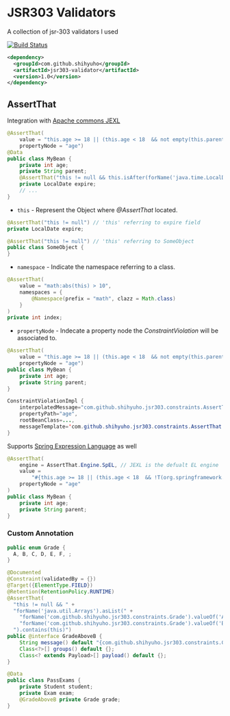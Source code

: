 # JSR303 Validators

A collection of jsr-303 validators I used

[![Build Status](https://travis-ci.org/shihyuho/jsr303-validator.svg?branch=master)](https://travis-ci.org/shihyuho/jsr303-validator)

```xml
<dependency>
  <groupId>com.github.shihyuho</groupId>
  <artifactId>jsr303-validator</artifactId>
  <version>1.0</version>
</dependency>
```

## AssertThat

Integration with [Apache commons JEXL](http://commons.apache.org/proper/commons-jexl/)

```java
@AssertThat(
	value = "this.age >= 18 || (this.age < 18  && not empty(this.parent))",
    propertyNode = "age")
@Data
public class MyBean {
	private int age;
	private String parent;
	@AssertThat("this != null && this.isAfter(forName('java.time.LocalDate').now().plusDays(7))")
	private LocalDate expire;
	// ...
}
```


- `this` - Represent the Object where *@AssertThat* located.

```java
@AssertThat("this != null") // 'this' referring to expire field
private LocalDate expire;
```

```java
@AssertThat("this != null") // 'this' referring to SomeObject
public class SomeObject {
}
```

- `namespace` - Indicate the namespace referring to a class.

```java
@AssertThat(
	value = "math:abs(this) > 10",
	namespaces = {
		@Namespace(prefix = "math", clazz = Math.class)
	}
)
private int index;
```
 
- `propertyNode` - Indecate a property node the *ConstraintViolation* will be associated to.

```java
@AssertThat(
	value = "this.age >= 18 || (this.age < 18  && not empty(this.parent))",
	propertyNode = "age")
public class MyBean {
	private int age;
	private String parent;
}
```

```java
ConstraintViolationImpl {
	interpolatedMessage="com.github.shihyuho.jsr303.constraints.AssertThat.message", 
	propertyPath="age",
	rootBeanClass=...,
	messageTemplate='com.github.shihyuho.jsr303.constraints.AssertThat.message'
}
```

Supports [Spring Expression Language](https://docs.spring.io/spring/docs/current/spring-framework-reference/html/expressions.html) as well

```java
@AssertThat(
	engine = AssertThat.Engine.SpEL, // JEXL is the defualt EL engine
	value =
	    "#{this.age >= 18 || (this.age < 18  && !T(org.springframework.util.StringUtils).isEmpty(this.parent))}",
	propertyNode = "age"
)
public class MyBean {
    private int age;
    private String parent;
}
```

### Custom Annotation

```java
public enum Grade {
  A, B, C, D, E, F, ;
}
```

```java
@Documented
@Constraint(validatedBy = {})
@Target({ElementType.FIELD})
@Retention(RetentionPolicy.RUNTIME)
@AssertThat(
  "this != null && " +
  "forName('java.util.Arrays').asList(" +
    "forName('com.github.shihyuho.jsr303.constraints.Grade').valueOf('A'), " +
    "forName('com.github.shihyuho.jsr303.constraints.Grade').valueOf('B')" +
  ").contains(this)")
public @interface GradeAboveB {
	String message() default "{com.github.shihyuho.jsr303.constraints.GradeAboveB.message}";
	Class<?>[] groups() default {};
	Class<? extends Payload>[] payload() default {};
}
```

```java
@Data
public class PassExams {
	private Student student;
	private Exam exam;
	@GradeAboveB private Grade grade;
}
```
